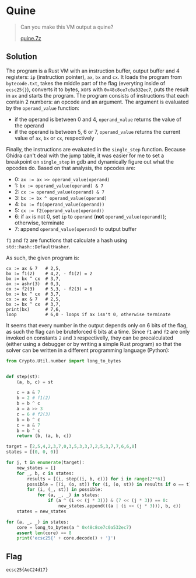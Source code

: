 # Quine

> Can you make this VM output a quine?
>
> [quine.7z](https://hack.cert.pl/files/quine-d5f9d330b78147c6f4462deabea79d9e03a63baf.7z)

## Solution
The program is a Rust VM with an instruction buffer, output buffer and 4 registers: `ip` (instruction pointer), `ax`, `bx` and `cx`. It loads the program from `bytecode.txt`, takes the middle part of the flag (everyting inside of `ecsc25{}`), converts it to bytes, xors with `0x48c8ce7c0a532ec7`, puts the result in `ax` and starts the program. The program consists of instructions that each contain 2 numbers: an opcode and an argument. The argument is evaluated by the `operand_value` function:

- if the operand is between 0 and 4, `operand_value` returns the value of the operand
- if the operand is between 5, 6 or 7, `operand_value` returns the current value of `ax`, `bx` or `cx`, respectively

Finally, the instructions are evaluated in the `single_step` function. Because Ghidra can't deal with the jump table, it was easier for me to set a breakpoint on `single_step` in gdb and dynamically figure out what the opcodes do. Based on that analysis, the opcodes are:

- 0: `ax := ax >> operand_value(operand)`
- 1: `bx := operand_value(operand) & 7`
- 2: `cx := operand_value(operand) & 7`
- 3: `bx := bx ^ operand_value(operand)`
- 4: `bx := f1(operand_value(operand))`
- 5: `cx := f2(operand_value(operand))`
- 6: if `ax` is not 0, set `ip` to `operand` (**not** `operand_value(operand)`); otherwise, terminate
- 7: append `operand_value(operand)` to output buffer

`f1` and `f2` are functions that calculate a hash using `std::hash::DefaultHasher`.

As such, the given program is:
```
cx := ax & 7   # 2,5,
bx := f1(2)    # 4,2, - f1(2) = 2
bx := bx ^ cx  # 3,7,
ax := ashr(3)  # 0,3,
cx := f2(3)    # 5,3, - f2(3) = 6
bx := bx ^ cx  # 3,7,
cx := ax & 7   # 2,5,
bx := bx ^ cx  # 3,7,
print(bx)      # 7,6,
loop           # 6,0 - loops if ax isn't 0, otherwise terminate
```

It seems that every number in the output depends only on 6 bits of the flag, as such the flag can be bruteforced 6 bits at a time. Since `f1` and `f2` are only invoked on constants `2` and `3` respectivelly, they can be precalculated (either using a debugger or by writing a simple Rust program) so that the solver can be written in a different programming language (Python):

```py
from Crypto.Util.number import long_to_bytes


def step(st):
    (a, b, c) = st

    c = a & 7
    b = 2 # f1(2)
    b = b ^ c
    a = a >> 3
    c = 6 # f2(3)
    b = b ^ c
    c = a & 7
    b = b ^ c
    return (b, (a, b, c))

target = [2,5,4,2,3,7,0,3,5,3,3,7,2,5,3,7,7,6,6,0]
states = [(0, 0, 0)]

for j, t in enumerate(target):
    new_states = []
    for _, b, c in states:
        results = [(i, step((i, b, c))) for i in range(2**6)]
        possible = [(i, (o, st)) for (i, (o, st)) in results if o == t]
        for (i, (_, st)) in possible:
            for (a, _, _) in states:
                if (a ^ (i << (j * 3))) & (7 << (j * 3)) == 0:
                    new_states.append(((a | (i << (j * 3))), b, c))
    states = new_states

for (a, _, _) in states:
    core = long_to_bytes(a ^ 0x48c8ce7c0a532ec7)
    assert len(core) == 8
    print('ecsc25{' + core.decode() + '}')
```

## Flag
`ecsc25{AoC24d17}`

